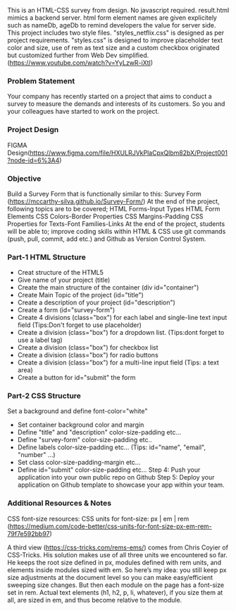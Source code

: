 This is an HTML-CSS survey from design. No javascript required. result.html mimics a backend server.
html form element names are given explicitely such as nameDb, ageDb to remind developers the value for server side.
This project includes two style files. "styles_netflix.css" is designed as per project requirements. "styles.css" is designed to improve placeholder text color and size, use of rem as text size and a custom checkbox originated but customized further from Web Dev simplified. (https://www.youtube.com/watch?v=YyLzwR-iXtI)
### Problem Statement
Your company has recently started on a project that aims to conduct a survey to measure the demands and interests of its customers. So you and your colleagues have started to work on the project.
### Project Design
FIGMA Design(https://www.figma.com/file/HXULRJVkPlaCpxQlbm82bX/Project001?node-id=6%3A4)

### Objective
Build a Survey Form that is functionally similar to this: Survey Form (https://mccarthy-silva.github.io/Survey-Form/)
At the end of the project, following topics are to be covered;
HTML Forms-Input Types
HTML Form Elements
CSS Colors-Border Properties
CSS Margins-Padding
CSS Properties for Texts-Font Families-Links
At the end of the project, students will be able to;
improve coding skills within HTML & CSS
use git commands (push, pull, commit, add etc.) and Github as Version Control System.

### Part-1 HTML Structure
- Creat structure of the HTML5
- Give name of your project (title)
- Create the main structure of the container (div id="container")
- Create Main Topic of the project (id="title")
- Create a description of your project (id="description")
- Create a form (id="survey-form")
- Create 4 divisions (class="box") for each label and single-line text
input field (Tips:Don't forget to use placeholder)
- Create a division (class="box") for a dropdown list. (Tips:dont forget to
use a label tag)
- Create a division (class="box") for checkbox list
- Create a division (class="box") for radio buttons
- Create a division (class="box") for a multi-line input field (Tips: a
text area)
- Create a button for id="submit" the form

### Part-2 CSS Structure
Set a background and define font-color="white"
- Set container background color and margin
- Define "title" and "description" color-size-padding etc...
- Define "survey-form" color-size-padding etc..
- Define labels color-size-padding etc... (Tips: id="name", "email",
"number" ...)
- Set class color-size-padding-margin etc...
- Define id="submit" color-size-padding etc...
Step 4: Push your application into your own public repo on Github
Step 5: Deploy your application on Github template to showcase your app within your team.

### Additional Resources & Notes
CSS font-size resources:
CSS units for font-size: px | em | rem (https://medium.com/code-better/css-units-for-font-size-px-em-rem-79f7e592bb97)

A third view (https://css-tricks.com/rems-ems/) comes from Chris Coyier of CSS-Tricks. His solution makes use of all three units we encountered so far. He keeps the root size defined in px, modules defined with rem units, and elements inside modules sized with em.
So here’s my idea: you still keep px size adjustments at the document level so you can make easy/efficient sweeping size changes. But then each module on the page has a font-size set in rem. Actual text elements (h1, h2, p, li, whatever), if you size them at all, are sized in em, and thus become relative to the module.
